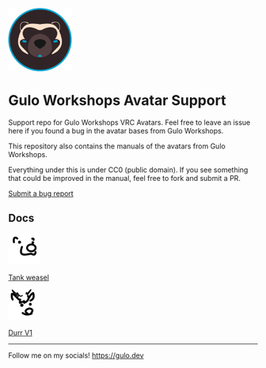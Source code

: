 <img src="./imgs/GuloWorkshopsLogo.png" width="128">

# Gulo Workshops Avatar Support
Support repo for Gulo Workshops VRC Avatars. Feel free to leave an issue here if you found a bug in the avatar bases from Gulo Workshops.

This repository also contains the manuals of the avatars from Gulo Workshops.

Everything under this is under CC0 (public domain). If you see something that could be improved in the manual, feel free to fork and submit a PR. 

[Submit a bug report](https://github.com/the-furry-hubofeverything/workshop-avatar-support/issues)


## Docs
<a href="./tankWeasel/tankWeaselV1.md">
    <picture>
        <source media="(prefers-color-scheme: dark)" srcset="./imgs/TankWeasel.png">
        <source media="(prefers-color-scheme: light)" srcset="./imgs/TankWeaselDark.png">
        <img alt="Tank Weasel Logo"src="./imgs/TankWeaselDark.png" width="64">
    </picture>
    <p>Tank weasel</p>
</a>

<a href="./DurrV1Documentation.pdf">
    <picture>
        <source media="(prefers-color-scheme: dark)" srcset="./imgs/DurrV1.png">
        <source media="(prefers-color-scheme: light)" srcset="./imgs/DurrV1Dark.png">
        <img alt="Durr V1 Logo" src="./imgs/DurrV1Dark.png" width="64">
    </picture>
    <p>Durr V1</p>
</a>

---
Follow me on my socials! <https://gulo.dev>